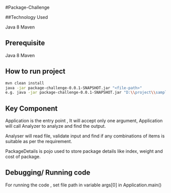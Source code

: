 #Package-Challenge

##Technology Used

Java 8
Maven

## Prerequisite

Java 8
Maven

## How to run project
```bash
mvn clean install
java -jar package-challenge-0.0.1-SNAPSHOT.jar "<file-path>"
e.g. java -jar package-challenge-0.0.1-SNAPSHOT.jar "D:\\project\\sample-input.txt"

```

## Key Component

Application is the entry point , It will accept only one argument, Application will call Analyzer to analyze and find the output.

Analyser will read file, validate input and find if any combinations of items is suitable as per the requirement.

PackageDetails is pojo used to store package details like index, weight and cost of package.


## Debugging/ Running code
For running the code , set file path in variable args[0] in Application.main()
